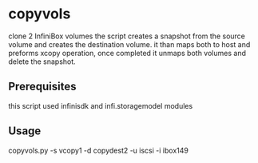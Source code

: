 # copyvols
clone 2 InfiniBox volumes
the script creates a snapshot from the source volume and creates the destination volume.
it than maps both to host and preforms xcopy operation, once completed it unmaps both volumes and delete the snapshot.

## Prerequisites
this script used infinisdk and infi.storagemodel  modules


## Usage
copyvols.py -s vcopy1 -d copydest2 -u iscsi -i ibox149

